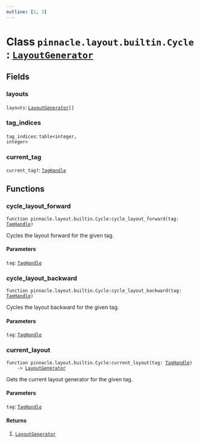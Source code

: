 ```yaml
---
outline: [2, 3]
---
```


# Class `pinnacle.layout.builtin.Cycle` : <code><a href="/lua-reference/classes/LayoutGenerator">LayoutGenerator</a></code>




## Fields

### layouts

`layouts`: <code><a href="/lua-reference/classes/LayoutGenerator">LayoutGenerator</a>[]</code>



### tag_indices

`tag_indices`: <code>table&lt;integer, integer></code>



### current_tag <Badge type="danger" text="nullable" />

`current_tag?`: <code><a href="/lua-reference/classes/TagHandle">TagHandle</a></code>




## Functions

### <Badge type="method" text="method" /> cycle_layout_forward

<div class="language-lua"><pre><code>function pinnacle.layout.builtin.Cycle:cycle_layout_forward(tag: <a href="/lua-reference/classes/TagHandle">TagHandle</a>)</code></pre></div>

Cycles the layout forward for the given tag.


#### Parameters

`tag`: <code><a href="/lua-reference/classes/TagHandle">TagHandle</a></code>






### <Badge type="method" text="method" /> cycle_layout_backward

<div class="language-lua"><pre><code>function pinnacle.layout.builtin.Cycle:cycle_layout_backward(tag: <a href="/lua-reference/classes/TagHandle">TagHandle</a>)</code></pre></div>

Cycles the layout backward for the given tag.


#### Parameters

`tag`: <code><a href="/lua-reference/classes/TagHandle">TagHandle</a></code>






### <Badge type="method" text="method" /> current_layout

<div class="language-lua"><pre><code>function pinnacle.layout.builtin.Cycle:current_layout(tag: <a href="/lua-reference/classes/TagHandle">TagHandle</a>)
    -> <a href="/lua-reference/classes/LayoutGenerator">LayoutGenerator</a></code></pre></div>

Gets the current layout generator for the given tag.



#### Parameters

`tag`: <code><a href="/lua-reference/classes/TagHandle">TagHandle</a></code>



#### Returns

1. <code><a href="/lua-reference/classes/LayoutGenerator">LayoutGenerator</a></code>




